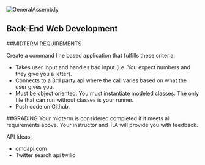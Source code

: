 ![GeneralAssemb.ly](https://github.com/generalassembly/ga-ruby-on-rails-for-devs/raw/master/images/ga.png "GeneralAssemb.ly")

Back-End Web Development
--------

##MIDTERM  REQUIREMENTS

Create a command line based application that fulfills these criteria:

-  Takes user input and handles bad input (i.e. You expect numbers and they give you a letter).
-	Connects to a 3rd party api where the call varies based on what the user gives you.
-	Must be object oriented. You must instantiate modeled classes. The only file that can run without classes is your runner.
-	Push code on Github.


##GRADING
Your midterm is considered completed if it meets all requirements above. Your instructor and T.A will provide you with feedback.


API Ideas: 

*	omdapi.com
*	Twitter search api
twilio